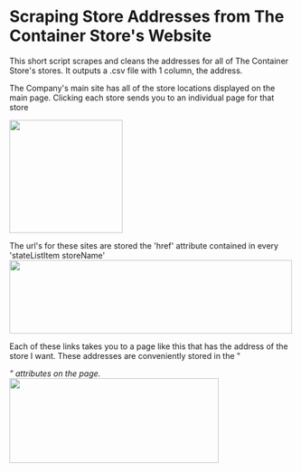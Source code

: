 # Scraping Store Addresses from The Container Store's Website

This short script scrapes and cleans the addresses for all of The Container Store's stores. It outputs a .csv file with 1 column, the address. 


The Company's main site has all of the store locations displayed on the main page. Clicking each store sends you to an individual page for that store

<img src="https://user-images.githubusercontent.com/38504767/54851673-1a96cb80-4cc1-11e9-9b23-8a3850702349.png" height="200">


The url's for these sites are stored the 'href' attribute contained in every 'stateListItem storeName' 
<img src="https://user-images.githubusercontent.com/38504767/54852259-bb39bb00-4cc2-11e9-879b-25c41d0cfbb2.png" height="130" width = "500">

Each of these links takes you to a page like this that has the address of the store I want. These addresses are conveniently stored in the "<address>" attributes on the page.
<img src="https://user-images.githubusercontent.com/38504767/54852421-3f8c3e00-4cc3-11e9-8daf-aaf9ca14c02d.png" height="150" width = "370">

